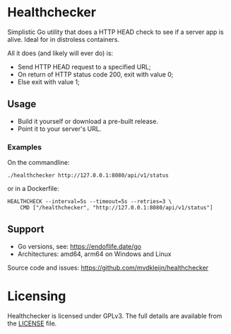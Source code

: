 # Healthchecker

Simplistic Go utility that does a HTTP HEAD check to see if a server app is alive. Ideal for in distroless containers.

All it does (and likely will ever do) is:
- Send HTTP HEAD request to a specified URL;
- On return of HTTP status code 200, exit with value 0;
- Else exit with value 1;

## Usage

- Build it yourself or download a pre-built release.
- Point it to your server's URL.

### Examples

On the commandline:

```./healthchecker http://127.0.0.1:8080/api/v1/status```

or in a Dockerfile:

```
HEALTHCHECK --interval=5s --timeout=5s --retries=3 \
    CMD ["/healthchecker", "http://127.0.0.1:8080/api/v1/status"]
```

## Support

- Go versions, see: https://endoflife.date/go
- Architectures: amd64, arm64 on Windows and Linux

Source code and issues: https://github.com/mvdkleijn/healthchecker

# Licensing

Healthchecker is licensed under GPLv3. The full details are available from the [LICENSE](/LICENSE) file.
